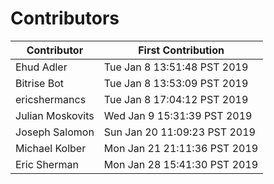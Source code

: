 # Contributors

| Contributor  | First Contribution |
|---|---|
| Ehud Adler | Tue Jan  8 13:51:48 PST 2019 |
| Bitrise Bot | Tue Jan  8 13:53:09 PST 2019 |
| ericshermancs | Tue Jan  8 17:04:12 PST 2019 |
| Julian Moskovits | Wed Jan  9 15:31:39 PST 2019 |
| Joseph Salomon | Sun Jan  20 11:09:23 PST 2019 |
| Michael Kolber | Mon Jan 21 21:11:36 PST 2019 |
| Eric Sherman | Mon Jan 28 15:41:30 PST 2019 |
